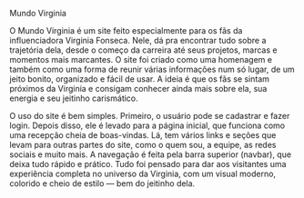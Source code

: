 Mundo Virginia

O Mundo Virginia é um site feito especialmente para os fãs da influenciadora Virginia Fonseca. Nele, dá pra encontrar tudo sobre a trajetória dela, desde o começo da carreira até seus projetos, marcas e momentos mais marcantes. O site foi criado como uma homenagem e também como uma forma de reunir várias informações num só lugar, de um jeito bonito, organizado e fácil de usar. A ideia é que os fãs se sintam próximos da Virginia e consigam conhecer ainda mais sobre ela, sua energia e seu jeitinho carismático.

O uso do site é bem simples. Primeiro, o usuário pode se cadastrar e fazer login. Depois disso, ele é levado para a página inicial, que funciona como uma recepção cheia de boas-vindas. Lá, tem vários links e seções que levam para outras partes do site, como o quem sou, a equipe, as redes sociais e muito mais. A navegação é feita pela barra superior (navbar), que deixa tudo rápido e prático. Tudo foi pensado para dar aos visitantes uma experiência completa no universo da Virginia, com um visual moderno, colorido e cheio de estilo — bem do jeitinho dela.
